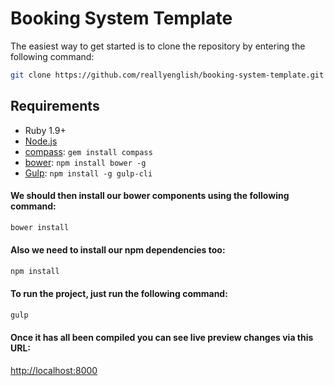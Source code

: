 # Booking System Template

The easiest way to get started is to clone the repository by entering the following command:

```bash
git clone https://github.com/reallyenglish/booking-system-template.git
```

## Requirements

* Ruby 1.9+
* [Node.js](http://nodejs.org)
* [compass](http://compass-style.org/): `gem install compass`
* [bower](http://bower.io): `npm install bower -g`
* [Gulp](http://gulpjs.com/): `npm install -g gulp-cli`

#### We should then install our bower components using the following command:

```bash
bower install
```

#### Also we need to install our npm dependencies too:

```bash
npm install
```

#### To run the project, just run the following command:

```bash
gulp
```

#### Once it has all been compiled you can see live preview changes via this URL:

<http://localhost:8000>